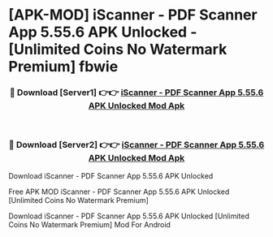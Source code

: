 # [APK-MOD] iScanner - PDF Scanner App 5.55.6 APK Unlocked - [Unlimited Coins No Watermark Premium] fbwie



<div align="center">
<h3>🔴 Download [Server1] 👉👉 <a href="https://momento.my/?title=iScanner_-_PDF_Scanner_App_5.55.6_APK_Unlocked">iScanner - PDF Scanner App 5.55.6 APK Unlocked Mod Apk</a></h3><br>

<h3>🔴 Download [Server2] 👉👉 <a href="https://momento.my/?title=iScanner_-_PDF_Scanner_App_5.55.6_APK_Unlocked">iScanner - PDF Scanner App 5.55.6 APK Unlocked Mod Apk</a></h3>
</div>



Download iScanner - PDF Scanner App 5.55.6 APK Unlocked 

Free APK MOD iScanner - PDF Scanner App 5.55.6 APK Unlocked [Unlimited Coins No Watermark Premium]

Download iScanner - PDF Scanner App 5.55.6 APK Unlocked [Unlimited Coins No Watermark Premium] Mod For Android
